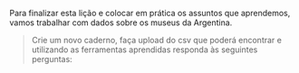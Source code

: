 Para finalizar esta lição e colocar em prática os assuntos que aprendemos, vamos trabalhar com dados sobre os museus da Argentina.

> Crie um novo caderno, faça upload do csv que poderá encontrar
[](https://docs.google.com/spreadsheets/d/e/2PACX-1vRSa9oM9fC-QlT7VOeGhZQtrWnlNSTsk3U8DWGTOXUWtPH6u9o5O5eZ0kTg8mFTwAn9vMdGRK7o2SPB/pub?gid=127345811&single=true&output=csv) e utilizando as ferramentas aprendidas responda às seguintes perguntas:
